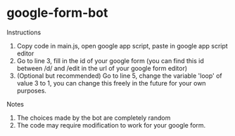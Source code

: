# google-form-bot

Instructions
1. Copy code in main.js, open google app script, paste in google app script editor
2. Go to line 3, fill in the id of your google form (you can find this id between /d/ and /edit in the url of your google form editor)
3. (Optional but recommended) Go to line 5, change the variable 'loop' of value 3 to 1, you can change this freely in the future for your own purposes.

Notes
1. The choices made by the bot are completely random
2. The code may require modification to work for your google form.
